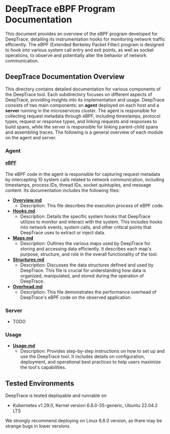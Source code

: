 # DeepTrace eBPF Program Documentation

This document provides an overview of the eBPF program developed for DeepTrace, detailing its instrumentation hooks for monitoring network traffic efficiently. The eBPF (Extended Berkeley Packet Filter) program is designed to hook into various system call entry and exit points, as well as socket operations, to observe and potentially alter the behavior of network communication.

## DeepTrace Documentation Overview

This directory contains detailed documentation for various components of the DeepTrace tool. Each subdirectory focuses on different aspects of DeepTrace, providing insights into its implementation and usage. DeepTrace consists of two main components: an **agent** deployed on each host and a **server** running in the microservices cluster. The agent is responsible for collecting request metadata through eBPF, including timestamps, protocol types, request or response types, and linking requests and responses to build spans, while the server is responsible for linking parent-child spans and assembling traces.
The following is a general overview of each module on the agent and server.

### Agent

#### [eBPF](./eBPF/)
The eBPF code in the agent is responsible for capturing request metadata by intercepting 10 system calls related to network communication, including timestamps, process IDs, thread IDs, socket quintuples, and message content. Its documentation includes the following files:

- [**Overview.md**](./eBPF/Overview.md)
  - Description: This file describes the execution process of eBPF code.
- [**Hooks.md**](./eBPF/Hooks.md)
  - Description: Details the specific system hooks that DeepTrace utilizes to monitor and interact with the system. This includes hooks into network events, system calls, and other critical points that DeepTrace uses to extract or inject data.
- [**Maps.md**](./eBPF/Maps.md)
  - Description: Outlines the various maps used by DeepTrace for storing and accessing data efficiently. It describes each map's purpose, structure, and role in the overall functionality of the tool.
- [**Structures.md**](./eBPF/Structures.md)
  - Description: Discusses the data structures defined and used by DeepTrace. This file is crucial for understanding how data is organized, manipulated, and stored during the operation of DeepTrace.
- [**Overhead.md**](./eBPF/Overhead.md)
  - Description: This file demonstrates the performance overhead of DeepTrace's eBPF code on the observed application.

### Server

  - TODO

### Usage
- [**Usage.md**](./usage/Usage.md)
  - Description: Provides step-by-step instructions on how to set up and use the DeepTrace tool. It includes details on configuration, deployment, and operational best practices to help users maximize the tool's capabilities.






## Tested Environments

DeepTrace is tested deployable and runnable on 

- Kubernetes v1.29.0, Kernel version 6.8.0-55-generic, Ubuntu 22.04.2 LTS

We strongly recommend deploying on Linux 6.8.0 version, as there may be strange bugs in lower versions